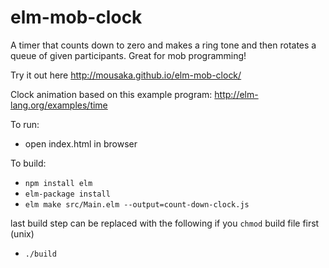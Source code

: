 # elm-mob-clock
A timer that counts down to zero and makes a ring tone and then rotates a queue of given participants.
Great for mob programming!

Try it out here http://mousaka.github.io/elm-mob-clock/

Clock animation based on this example program: http://elm-lang.org/examples/time

To run:

* open index.html in browser

To build:

* `npm install elm`
* `elm-package install`
* `elm make src/Main.elm --output=count-down-clock.js`

last build step can be replaced with the following if you `chmod` build file first (unix)
* `./build`
